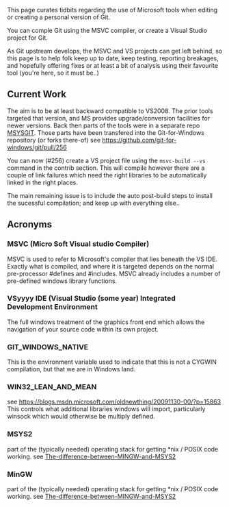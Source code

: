 This page curates tidbits regarding the use of Microsoft tools when editing or creating a personal version of Git.

You can comple Git using the MSVC compiler, or create a Visual Studio project for Git.

As Git upstream develops, the MSVC and VS projects can get left behind, so this page is to help folk keep up to date, keep testing, reporting breakages, and hopefully offering fixes or at least a bit of analysis using their favourite tool (you're here, so it must be..)

Current Work
------------

The aim is to be at least backward compatible to VS2008. The prior tools targeted that version, and MS provides upgrade/conversion facilities for newer versions. Back then parts of the tools were in a separate repo [MSYSGIT](https://github.com/msysgit/msysgit). Those parts have been transfered into the Git-for-Windows repository (or forks there-of) see https://github.com/git-for-windows/git/pull/256

You can now (#256) create a VS project file using the `msvc-build --vs` command in the contrib section. This will compile however there are a couple of link failures which need the right libraries to be automatically linked in the right places.

The main remaining issue is to include the auto post-build steps to install the sucessful compilation; and keep up with everything else..

Acronyms
--------

### MSVC (Micro Soft Visual studio Compiler)
MSVC is used to refer to Microsoft's compiler that lies beneath the VS IDE. Exactly what is compiled, and where it is targeted depends on the normal pre-processor #defines and #includes. MSVC already includes a number of pre-defined windows library functions.

### VSyyyy IDE (Visual Studio (some year) Integrated Development Environment
The full windows treatment of the graphics front end which allows the navigation of your source code within its own project.

### GIT_WINDOWS_NATIVE
This is the environment variable used to indicate that this is not a CYGWIN compilation, but that we are in Windows land.

### WIN32_LEAN_AND_MEAN
see https://blogs.msdn.microsoft.com/oldnewthing/20091130-00/?p=15863 This controls what additional libraries windows will import, particularly winsock which would otherwise be multiply defined.

### MSYS2
part of the (typically needed) operating stack for getting *nix / POSIX code working. see [The-difference-between-MINGW-and-MSYS2](https://github.com/git-for-windows/git/wiki/The-difference-between-MINGW-and-MSYS2)

### MinGW
part of the (typically needed) operating stack for getting *nix / POSIX code working. see [The-difference-between-MINGW-and-MSYS2](https://github.com/git-for-windows/git/wiki/The-difference-between-MINGW-and-MSYS2)
